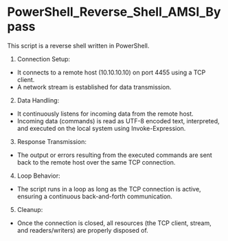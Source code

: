 # PowerShell_Reverse_Shell_AMSI_Bypass
This script is a reverse shell written in PowerShell.

1. Connection Setup:
 - It connects to a remote host (10.10.10.10) on port 4455 using a TCP client.
 - A network stream is established for data transmission.

2. Data Handling:
 - It continuously listens for incoming data from the remote host.
 - Incoming data (commands) is read as UTF-8 encoded text, interpreted, and executed on the local system using Invoke-Expression.

3. Response Transmission:
 - The output or errors resulting from the executed commands are sent back to the remote host over the same TCP connection.

4. Loop Behavior:
 - The script runs in a loop as long as the TCP connection is active, ensuring a continuous back-and-forth communication.

5. Cleanup:
 - Once the connection is closed, all resources (the TCP client, stream, and readers/writers) are properly disposed of.
